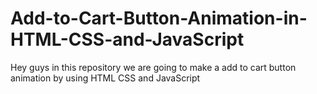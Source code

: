 # Add-to-Cart-Button-Animation-in-HTML-CSS-and-JavaScript
Hey guys in this repository we are going to make a add to cart button animation by using HTML CSS and JavaScript
